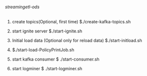 ###### streamingetl-ods
 
1. create topics(Optional, first time)
	$./create-kafka-topics.sh
	
2. start ignite server
  	$./start-ignite.sh
  	
3. Initial load data (Optional only for reload data)
	$./start-initload.sh  
	
4.	$./start-load-PolicyPrintJob.sh	
	
5. start kafka consumer
 	$ ./start-consumer.sh
 	
6. start logminer
	$ ./start-logminer.sh 